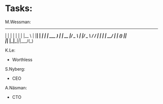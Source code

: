 # Tasks:

M.Wessman:
  _    _      _ _      ___  
 | |  | |    | | |    |__ \ 
 | |__| | ___| | | ___   ) |
 |  __  |/ _ \ | |/ _ \ / / 
 | |  | |  __/ | | (_) |_|  
 |_|  |_|\___|_|_|\___/(_)  
                            
                            

K.Le:
- Worthless

S.Nyberg:
- CEO

A.Näsman:
- CTO
